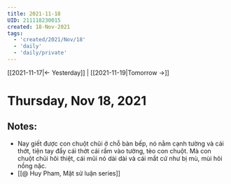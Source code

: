 ```yaml
---
title: 2021-11-18
UID: 211118230015
created: 18-Nov-2021
tags:
  - 'created/2021/Nov/18'
  - 'daily'
  - 'daily/private'
---
```

[[2021-11-17|<- Yesterday]] | [[2021-11-19|Tomorrow ->]]
# Thursday, Nov 18, 2021

## Notes:
- Nay giết được con chuột chũi ở chỗ bàn bếp, nó nằm cạnh tường và cái thớt, tiện tay đẩy cái thớt cái rầm vào tường, tèo con chuột. Mà con chuột chũi hôi thiệt, cái mũi nó dài dài và cái mắt cứ như bị mù, mùi hôi nồng nặc.
- [[@ Huy Pham, Mật sử luận series]]

